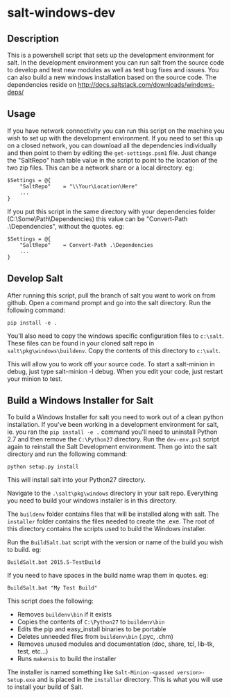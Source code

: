 # salt-windows-dev 

## Description
This is a powershell script that sets up the development environment for salt. In the development environment you can run salt from the source code to develop and test new modules as well as test bug fixes and issues. You can also build a new windows installation based on the source code.
The dependencies reside on http://docs.saltstack.com/downloads/windows-deps/

## Usage
If you have network connectivity you can run this script on the machine you wish to set up with the development environment. If you need to set this up on a closed network, you can download all the dependencies individually and then point to them by editing the ```get-settings.psm1``` file. Just change the "SaltRepo" hash table value in the script to point to the location of the two zip files. This can be a network share or a local directory. eg:
```
$Settings = @{
    "SaltRepo"    = "\\Your\Location\Here"
    ...
}
```
If you put this script in the same directory with your dependencies folder (C:\Some\Path\Dependencies) this value can be "Convert-Path .\Dependencies", without the quotes. eg:
```
$Settings = @{
    "SaltRepo"    = Convert-Path .\Dependencies
    ...
}
```
## Develop Salt
After running this script, pull the branch of salt you want to work on from github. Open a command prompt and go into the salt directory. Run the following command:
```
pip install -e .
```
You'll also need to copy the windows specific configuration files to ```c:\salt```. These files can be found in your cloned salt repo in ```salt\pkg\windows\buildenv```. Copy the contents of this directory to ```c:\salt```.

This will allow you to work off your source code. To start a salt-minion in debug, just type salt-minion -l debug. When you edit your code, just restart your minion to test.

## Build a Windows Installer for Salt
To build a Windows Installer for salt you need to work out of a clean python installation. If you've been working in a development environment for salt, ie. you ran the ```pip install -e .``` command you'll need to uninstall Python 2.7 and then remove the ```C:\Python27``` directory. Run the ```dev-env.ps1``` script again to reinstall the Salt Development environment. Then go into the salt directory and run the following command:
```
python setup.py install
```
This will install salt into your Python27 directory.

Navigate to the ```.\salt\pkg\windows``` directory in your salt repo. Everything you need to build your windows installer is in this directory.

The ```buildenv``` folder contains files that will be installed along with salt. The ```installer``` folder contains the files needed to create the .exe. The root of this directory contains the scripts used to build the Windows installer.

Run the ```BuildSalt.bat``` script with the version or name of the build you wish to build. eg:
```
BuildSalt.bat 2015.5-TestBuild
```
If you need to have spaces in the build name wrap them in quotes. eg:
```
BuildSalt.bat "My Test Build"
```
This script does the following:
- Removes ```buildenv\bin``` if it exists
- Copies the contents of ```C:\Python27``` to ```buildenv\bin```
- Edits the pip and easy_install binaries to be portable
- Deletes unneeded files from ```buildenv\bin```  (.pyc, .chm)
- Removes unused modules and documentation (doc, share, tcl, lib-tk, test, etc...)
- Runs ```makensis``` to build the installer

The installer is named something like ```Salt-Minion-<passed version>-Setup.exe``` and is placed in the ```installer``` directory. This is what you will use to install your build of Salt.

